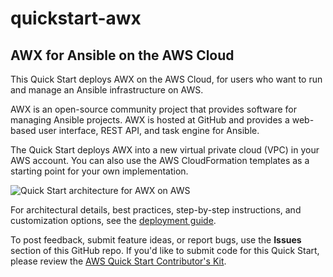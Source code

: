 # quickstart-awx
## AWX for Ansible on the AWS Cloud


This Quick Start deploys AWX on the AWS Cloud, for users who want to run and manage an Ansible infrastructure on AWS.

AWX is an open-source community project that provides software for managing Ansible projects. AWX is hosted at GitHub and provides a web-based user interface, REST API, and task engine for Ansible.

The Quick Start deploys AWX into a new virtual private cloud (VPC) in your AWS account. You can also use the AWS CloudFormation templates as a starting point for your own implementation.

![Quick Start architecture for AWX on AWS](https://d0.awsstatic.com/partner-network/QuickStart/datasheets/awx-architecture-on-the-aws-cloud.png)

For architectural details, best practices, step-by-step instructions, and customization options, see the 
[deployment guide](https://fwd.aws/vNAed).

To post feedback, submit feature ideas, or report bugs, use the **Issues** section of this GitHub repo.
If you'd like to submit code for this Quick Start, please review the [AWS Quick Start Contributor's Kit](https://aws-quickstart.github.io/). 


